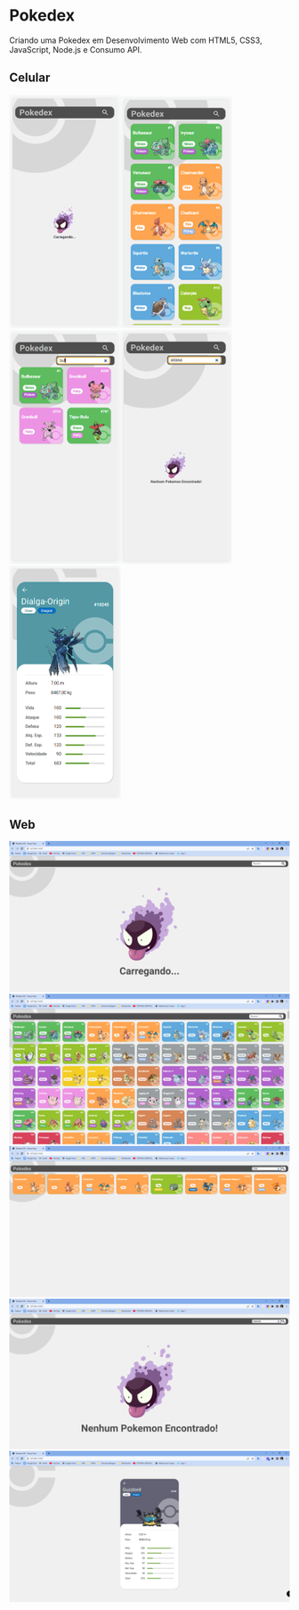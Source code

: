 # Pokedex

Criando uma Pokedex em Desenvolvimento Web com HTML5, CSS3, JavaScript, Node.js e Consumo API.

## Celular
<img width="200" src="https://github.com/rauandesantana/PokedexDIO/blob/main/assets/readme/carregando.png" alt="Carregando" /><img width="200" src="https://github.com/rauandesantana/PokedexDIO/blob/main/assets/readme/lista.png" alt="Lista" />
<img width="200" src="https://github.com/rauandesantana/PokedexDIO/blob/main/assets/readme/busca.png" alt="Busca" /><img width="200" src="https://github.com/rauandesantana/PokedexDIO/blob/main/assets/readme/busca_nao_encontrada.png" alt="Busca Não Encontrada" />
<img width="200" src="https://github.com/rauandesantana/PokedexDIO/blob/main/assets/readme/detalhes.png" alt="Detalhes" />

## Web
<img src="https://github.com/rauandesantana/PokedexDIO/blob/main/assets/readme/carregando_large.png" alt="Carregando Grande" />
<img src="https://github.com/rauandesantana/PokedexDIO/blob/main/assets/readme/lista_large.png" alt="Lista Grande" />
<img src="https://github.com/rauandesantana/PokedexDIO/blob/main/assets/readme/busca_large.png" alt="Busca Grande" />
<img src="https://github.com/rauandesantana/PokedexDIO/blob/main/assets/readme/busca_nao_encontrada_large.png" alt="Busca Não Encontrada Grande" />
<img src="https://github.com/rauandesantana/PokedexDIO/blob/main/assets/readme/detalhes_large.png" alt="Detalhes Grande" />
